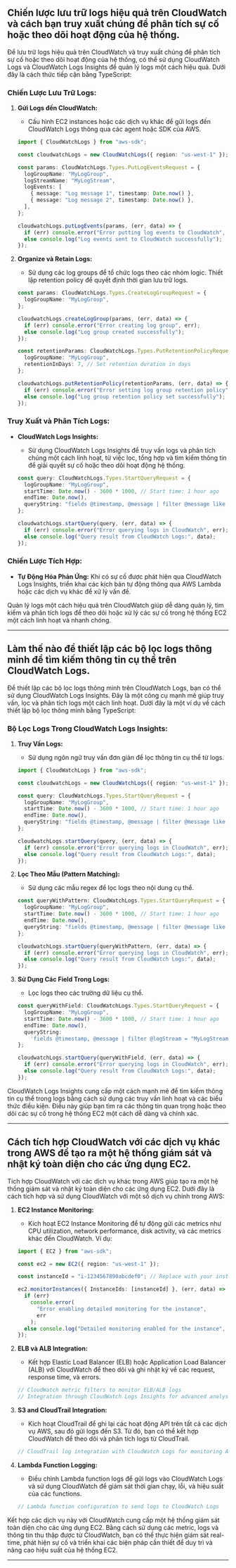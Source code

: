 ## Chiến lược lưu trữ logs hiệu quả trên CloudWatch và cách bạn truy xuất chúng để phân tích sự cố hoặc theo dõi hoạt động của hệ thống.

Để lưu trữ logs hiệu quả trên CloudWatch và truy xuất chúng để phân tích sự cố hoặc theo dõi hoạt động của hệ thống, có thể sử dụng CloudWatch Logs và CloudWatch Logs Insights để quản lý logs một cách hiệu quả. Dưới đây là cách thức tiếp cận bằng TypeScript:

### Chiến Lược Lưu Trữ Logs:

1. **Gửi Logs đến CloudWatch:**

   - Cấu hình EC2 instances hoặc các dịch vụ khác để gửi logs đến CloudWatch Logs thông qua các agent hoặc SDK của AWS.

   ```typescript
   import { CloudWatchLogs } from "aws-sdk";

   const cloudwatchLogs = new CloudWatchLogs({ region: "us-west-1" });

   const params: CloudWatchLogs.Types.PutLogEventsRequest = {
     logGroupName: "MyLogGroup",
     logStreamName: "MyLogStream",
     logEvents: [
       { message: "Log message 1", timestamp: Date.now() },
       { message: "Log message 2", timestamp: Date.now() },
     ],
   };

   cloudwatchLogs.putLogEvents(params, (err, data) => {
     if (err) console.error("Error putting log events to CloudWatch", err);
     else console.log("Log events sent to CloudWatch successfully");
   });
   ```

2. **Organize và Retain Logs:**

   - Sử dụng các log groups để tổ chức logs theo các nhóm logic. Thiết lập retention policy để quyết định thời gian lưu trữ logs.

   ```typescript
   const params: CloudWatchLogs.Types.CreateLogGroupRequest = {
     logGroupName: "MyLogGroup",
   };

   cloudwatchLogs.createLogGroup(params, (err, data) => {
     if (err) console.error("Error creating log group", err);
     else console.log("Log group created successfully");
   });

   const retentionParams: CloudWatchLogs.Types.PutRetentionPolicyRequest = {
     logGroupName: "MyLogGroup",
     retentionInDays: 7, // Set retention duration in days
   };

   cloudwatchLogs.putRetentionPolicy(retentionParams, (err, data) => {
     if (err) console.error("Error setting log group retention policy", err);
     else console.log("Log group retention policy set successfully");
   });
   ```

### Truy Xuất và Phân Tích Logs:

- **CloudWatch Logs Insights:**

  - Sử dụng CloudWatch Logs Insights để truy vấn logs và phân tích chúng một cách linh hoạt, từ việc lọc, tổng hợp và tìm kiếm thông tin để giải quyết sự cố hoặc theo dõi hoạt động hệ thống.

  ```typescript
  const query: CloudWatchLogs.Types.StartQueryRequest = {
    logGroupName: "MyLogGroup",
    startTime: Date.now() - 3600 * 1000, // Start time: 1 hour ago
    endTime: Date.now(),
    queryString: "fields @timestamp, @message | filter @message like /Error/",
  };

  cloudwatchLogs.startQuery(query, (err, data) => {
    if (err) console.error("Error querying logs in CloudWatch", err);
    else console.log("Query result from CloudWatch Logs:", data);
  });
  ```

### Chiến Lược Tích Hợp:

- **Tự Động Hóa Phản Ứng:** Khi có sự cố được phát hiện qua CloudWatch Logs Insights, triển khai các kịch bản tự động thông qua AWS Lambda hoặc các dịch vụ khác để xử lý vấn đề.

Quản lý logs một cách hiệu quả trên CloudWatch giúp dễ dàng quản lý, tìm kiếm và phân tích logs để theo dõi hoặc xử lý các sự cố trong hệ thống EC2 một cách linh hoạt và nhanh chóng.

---

## Làm thế nào để thiết lập các bộ lọc logs thông minh để tìm kiếm thông tin cụ thể trên CloudWatch Logs.

Để thiết lập các bộ lọc logs thông minh trên CloudWatch Logs, bạn có thể sử dụng CloudWatch Logs Insights. Đây là một công cụ mạnh mẽ giúp truy vấn, lọc và phân tích logs một cách linh hoạt. Dưới đây là một ví dụ về cách thiết lập bộ lọc thông minh bằng TypeScript:

### Bộ Lọc Logs Trong CloudWatch Logs Insights:

1. **Truy Vấn Logs:**

   - Sử dụng ngôn ngữ truy vấn đơn giản để lọc thông tin cụ thể từ logs.

   ```typescript
   import { CloudWatchLogs } from "aws-sdk";

   const cloudwatchLogs = new CloudWatchLogs({ region: "us-west-1" });

   const query: CloudWatchLogs.Types.StartQueryRequest = {
     logGroupName: "MyLogGroup",
     startTime: Date.now() - 3600 * 1000, // Start time: 1 hour ago
     endTime: Date.now(),
     queryString: "fields @timestamp, @message | filter @message like /Error/",
   };

   cloudwatchLogs.startQuery(query, (err, data) => {
     if (err) console.error("Error querying logs in CloudWatch", err);
     else console.log("Query result from CloudWatch Logs:", data);
   });
   ```

2. **Lọc Theo Mẫu (Pattern Matching):**

   - Sử dụng các mẫu regex để lọc logs theo nội dung cụ thể.

   ```typescript
   const queryWithPattern: CloudWatchLogs.Types.StartQueryRequest = {
     logGroupName: "MyLogGroup",
     startTime: Date.now() - 3600 * 1000, // Start time: 1 hour ago
     endTime: Date.now(),
     queryString: "fields @timestamp, @message | filter @message like /Error/",
   };

   cloudwatchLogs.startQuery(queryWithPattern, (err, data) => {
     if (err) console.error("Error querying logs in CloudWatch", err);
     else console.log("Query result from CloudWatch Logs:", data);
   });
   ```

3. **Sử Dụng Các Field Trong Logs:**

   - Lọc logs theo các trường dữ liệu cụ thể.

   ```typescript
   const queryWithField: CloudWatchLogs.Types.StartQueryRequest = {
     logGroupName: "MyLogGroup",
     startTime: Date.now() - 3600 * 1000, // Start time: 1 hour ago
     endTime: Date.now(),
     queryString:
       'fields @timestamp, @message | filter @logStream = "MyLogStream"',
   };

   cloudwatchLogs.startQuery(queryWithField, (err, data) => {
     if (err) console.error("Error querying logs in CloudWatch", err);
     else console.log("Query result from CloudWatch Logs:", data);
   });
   ```

CloudWatch Logs Insights cung cấp một cách mạnh mẽ để tìm kiếm thông tin cụ thể trong logs bằng cách sử dụng các truy vấn linh hoạt và các biểu thức điều kiện. Điều này giúp bạn tìm ra các thông tin quan trọng hoặc theo dõi các sự cố trong hệ thống EC2 một cách dễ dàng và chính xác.

---

## Cách tích hợp CloudWatch với các dịch vụ khác trong AWS để tạo ra một hệ thống giám sát và nhật ký toàn diện cho các ứng dụng EC2.

Tích hợp CloudWatch với các dịch vụ khác trong AWS giúp tạo ra một hệ thống giám sát và nhật ký toàn diện cho các ứng dụng EC2. Dưới đây là cách tích hợp và sử dụng CloudWatch với một số dịch vụ chính trong AWS:

1. **EC2 Instance Monitoring:**

   - Kích hoạt EC2 Instance Monitoring để tự động gửi các metrics như CPU utilization, network performance, disk activity, và các metrics khác đến CloudWatch. Ví dụ:

   ```typescript
   import { EC2 } from "aws-sdk";

   const ec2 = new EC2({ region: "us-west-1" });

   const instanceId = "i-1234567890abcdef0"; // Replace with your instance ID

   ec2.monitorInstances({ InstanceIds: [instanceId] }, (err, data) => {
     if (err)
       console.error(
         "Error enabling detailed monitoring for the instance",
         err
       );
     else console.log("Detailed monitoring enabled for the instance", data);
   });
   ```

2. **ELB và ALB Integration:**

   - Kết hợp Elastic Load Balancer (ELB) hoặc Application Load Balancer (ALB) với CloudWatch để theo dõi và ghi nhật ký về các request, response time, và errors.

   ```typescript
   // CloudWatch metric filters to monitor ELB/ALB logs
   // Integration through CloudWatch Logs Insights for advanced analysis
   ```

3. **S3 and CloudTrail Integration:**

   - Kích hoạt CloudTrail để ghi lại các hoạt động API trên tất cả các dịch vụ AWS, sau đó gửi logs đến S3. Từ đó, bạn có thể kết hợp CloudWatch để theo dõi và phân tích logs từ CloudTrail.

   ```typescript
   // CloudTrail log integration with CloudWatch Logs for monitoring API activities
   ```

4. **Lambda Function Logging:**

   - Điều chỉnh Lambda function logs để gửi logs vào CloudWatch Logs và sử dụng CloudWatch để giám sát thời gian chạy, lỗi, và hiệu suất của các functions.

   ```typescript
   // Lambda function configuration to send logs to CloudWatch Logs
   ```

Kết hợp các dịch vụ này với CloudWatch cung cấp một hệ thống giám sát toàn diện cho các ứng dụng EC2. Bằng cách sử dụng các metric, logs và thông tin thu thập được từ CloudWatch, bạn có thể thực hiện giám sát real-time, phát hiện sự cố và triển khai các biện pháp cần thiết để duy trì và nâng cao hiệu suất của hệ thống EC2.

---
